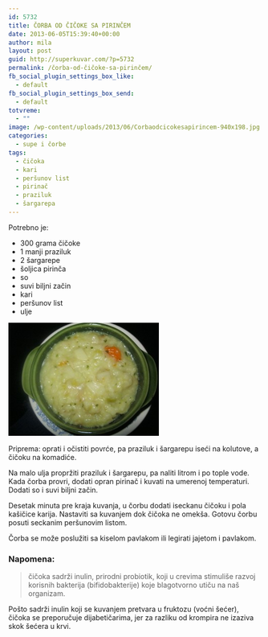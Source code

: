 ```yaml
---
id: 5732
title: ČORBA OD ČIČOKE SA PIRINČEM
date: 2013-06-05T15:39:40+00:00
author: mila
layout: post
guid: http://superkuvar.com/?p=5732
permalink: /čorba-od-čičoke-sa-pirinčem/
fb_social_plugin_settings_box_like:
  - default
fb_social_plugin_settings_box_send:
  - default
totvreme:
  - ""
image: /wp-content/uploads/2013/06/Corbaodcicokesapirincem-940x198.jpg
categories:
  - supe i čorbe
tags:
  - čičoka
  - kari
  - peršunov list
  - pirinač
  - praziluk
  - šargarepa
---
```

Potrebno je:

  * 300 grama čičoke
  * 1 manji praziluk
  * 2 šargarepe
  * šoljica pirinča
  * so
  * suvi biljni začin
  * kari
  * peršunov list
  * ulje

<img class="alignnone size-medium wp-image-5733" src="/wp-content/uploads/2013/06/Corbaodcicokesapirincem-300x225.jpg" alt="Corbaodcicokesapirincem" width="300" height="225" /> 

Priprema: oprati i očistiti povrće, pa praziluk i šargarepu iseći na kolutove, a čičoku na komadiće.

Na malo ulja propržiti praziluk i šargarepu, pa naliti litrom i po tople vode. Kada čorba provri, dodati opran pirinač i kuvati na umerenoj temperaturi. Dodati so i suvi biljni začin.

Desetak minuta pre kraja kuvanja, u čorbu dodati iseckanu čičoku i pola kašičice karija. Nastaviti sa kuvanjem dok čičoka ne omekša. Gotovu čorbu posuti seckanim peršunovim listom.

Čorba se može poslužiti sa kiselom pavlakom ili legirati jajetom i pavlakom.

### Napomena:
> čičoka sadrži inulin, prirodni probiotik, koji u crevima stimuliše razvoj korisnih bakterija (bifidobakterije) koje blagotvorno utiču na naš organizam.

Pošto sadrži inulin koji se kuvanjem pretvara u fruktozu (voćni šećer), čičoka se preporučuje dijabetičarima, jer za razliku od krompira ne izaziva skok šećera u krvi.